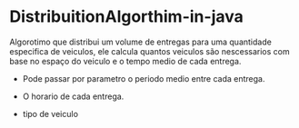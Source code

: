 # DistribuitionAlgorthim-in-java

Algorotimo que distribui um volume de entregas para uma quantidade especifica de veiculos, ele calcula quantos veiculos são nescessarios com base no espaço do veiculo e o tempo medio de cada entrega.

* Pode passar por parametro o periodo medio entre cada entrega.

* O horario de cada entrega.

* tipo de veiculo

  